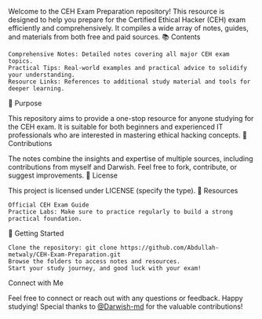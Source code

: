 Welcome to the CEH Exam Preparation repository! This resource is designed to help you prepare for the Certified Ethical Hacker (CEH) exam efficiently and comprehensively. It compiles a wide array of notes, guides, and materials from both free and paid sources.
📚 Contents

    Comprehensive Notes: Detailed notes covering all major CEH exam topics.
    Practical Tips: Real-world examples and practical advice to solidify your understanding.
    Resource Links: References to additional study material and tools for deeper learning.

🎯 Purpose

This repository aims to provide a one-stop resource for anyone studying for the CEH exam. It is suitable for both beginners and experienced IT professionals who are interested in mastering ethical hacking concepts.
🤝 Contributions

The notes combine the insights and expertise of multiple sources, including contributions from myself and Darwish. Feel free to fork, contribute, or suggest improvements.
📜 License

This project is licensed under LICENSE (specify the type).
🔗 Resources

    Official CEH Exam Guide
    Practice Labs: Make sure to practice regularly to build a strong practical foundation.

🚀 Getting Started

    Clone the repository: git clone https://github.com/Abdullah-metwaly/CEH-Exam-Preparation.git
    Browse the folders to access notes and resources.
    Start your study journey, and good luck with your exam!

Connect with Me

Feel free to connect or reach out with any questions or feedback. Happy studying!
Special thanks to [@Darwish-md](https://github.com/Darwish-md) for the valuable contributions!
